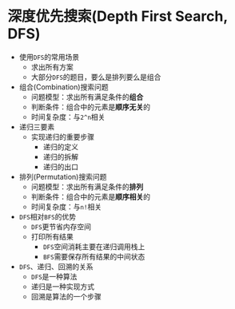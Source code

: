 # 深度优先搜索(Depth First Search, DFS)
* 使用`DFS`的常用场景
  * 求出所有方案
  * 大部分`DFS`的题目，要么是排列要么是组合
* 组合(Combination)搜索问题
  * 问题模型：求出所有满足条件的**组合**
  * 判断条件：组合中的元素是**顺序无关**的
  * 时间复杂度：与`2^n`相关
* 递归三要素
  * 实现递归的重要步骤
    * 递归的定义
    * 递归的拆解
    * 递归的出口
* 排列(Permutation)搜索问题
  * 问题模型：求出所有满足条件的**排列**
  * 判断条件：组合中的元素是**顺序相关**的
  * 时间复杂度：与`n!`相关
* `DFS`相对`BFS`的优势
  * `DFS`更节省内存空间
  * 打印所有结果
    * `DFS`空间消耗主要在递归调用栈上
    * `BFS`需要保存所有结果的中间状态
* `DFS`、递归、回溯的关系
  * `DFS`是一种算法
  * 递归是一种实现方式
  * 回溯是算法的一个步骤
